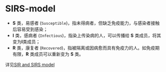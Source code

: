 # SIRS-model
- **S** 类，易感者 (`Susceptible`)，指未得病者，但缺乏免疫能力，与感染者接触后容易受到感染；
- **I** 类，感病者 (`Infectious`)，指染上传染病的人，可以传播给 **S** 类成员，将其变为**I**类成员；
- **R** 类，康复者 (`Recovered`)，指被隔离或因病愈而具有免疫力的人。如免疫期有限，**R** 类成员可以重新变为 **S** 类。

详见[SIR and SIRS model](https://institutefordiseasemodeling.github.io/Documentation/general/model-sir.html)